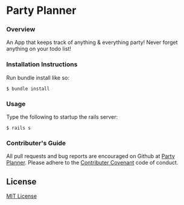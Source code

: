 
# Party Planner

### Overview

An App that keeps track of anything &amp; everything party! Never forget anything on your todo list!


### Installation Instructions

Run bundle install like so: 

```
$ bundle install 

```

### Usage

Type the following to startup the rails server: 

```
$ rails s
```

### Contributer's Guide

All pull requests and bug reports are encouraged on Github at [Party Planner](https://github.com/mariamfh9/Party_Planner). Please adhere to the [Contributer Covenant](https://www.contributor-covenant.org/version/1/4/code-of-conduct/) code of conduct. 

## License

[MIT License](https://opensource.org/licenses/MIT)



